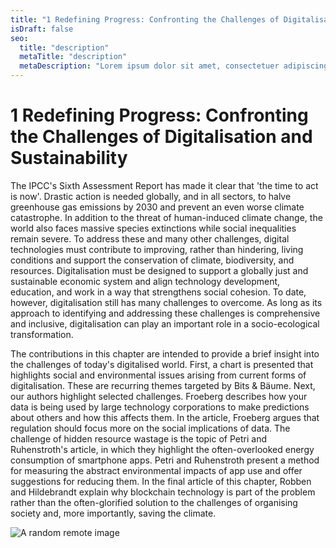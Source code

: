 ```yaml
---
title: "1 Redefining Progress: Confronting the Challenges of Digitalisation and Sustainability"
isDraft: false
seo:
  title: "description"
  metaTitle: "description"
  metaDescription: "Lorem ipsum dolor sit amet, consectetuer adipiscing elit. Aenean commodo ligula eget dolor."
---
```


# 1 Redefining Progress: Confronting the Challenges of Digitalisation and Sustainability

The IPCC's Sixth Assessment Report has made it clear that 'the time to act is now'. Drastic action is needed globally, and in all sectors, to halve greenhouse gas emissions by 2030 and prevent an even worse climate catastrophe. In addition to the threat of human-induced climate change, the world also faces massive species extinctions while social inequalities remain severe. To address these and many other challenges, digital technologies must contribute to improving, rather than hindering, living conditions and support the conservation of climate, biodiversity, and resources. Digitalisation must be designed to support a globally just and sustainable economic system and align technology development, education, and work in a way that strengthens social cohesion. To date, however, digitalisation still has many challenges to overcome. As long as its approach to identifying and addressing these challenges is comprehensive and inclusive, digitalisation can play an important role in a socio-ecological transformation.

The contributions in this chapter are intended to provide a brief insight into the challenges of today's digitalised world. First, a chart is presented that highlights social and environmental issues arising from current forms of digitalisation. These are recurring themes targeted by Bits & Bäume. Next, our authors highlight selected challenges. Froeberg describes how your data is being used by large technology corporations to make predictions about others and how this affects them. In the article, Froeberg argues that regulation should focus more on the social implications of data. The challenge of hidden resource wastage is the topic of Petri and Ruhenstroth's article, in which they highlight the often-overlooked energy consumption of smartphone apps. Petri and Ruhenstroth present a method for measuring the abstract environmental impacts of app use and offer suggestions for reducing them. In the final article of this chapter, Robben and Hildebrandt explain why blockchain technology is part of the problem rather than the often-glorified solution to the challenges of organising society and, more importantly, saving the climate.

![A random remote image](https://picsum.photos/1152/768)
